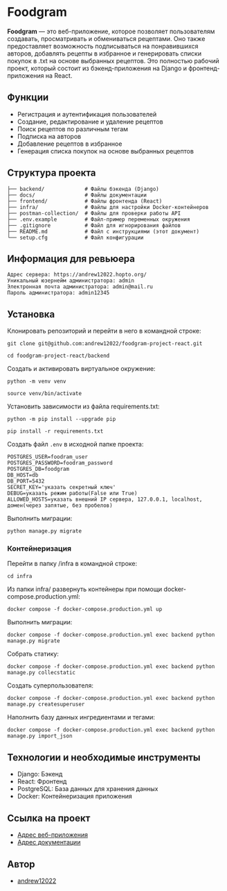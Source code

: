 # Foodgram

**Foodgram** — это веб-приложение, которое позволяет пользователям создавать, просматривать и обмениваться рецептами. Оно также предоставляет возможность подписываться на понравившихся авторов, добавлять рецепты в избранное и генерировать списки покупок в .txt на основе выбранных рецептов. Это полностью рабочий проект, который состоит из бэкенд-приложения на Django и фронтенд-приложения на React.

## Функции

- Регистрация и аутентификация пользователей
- Создание, редактирование и удаление рецептов
- Поиск рецептов по различным тегам
- Подписка на авторов
- Добавление рецептов в избранное
- Генерация списка покупок на основе выбранных рецептов

## Структура проекта

```
├── backend/             # Файлы бэкенда (Django)
├── docs/                # Файлы документации
├── frontend/            # Файлы фронтенда (React)
├── infra/               # Файлы для настройки Docker-контейнеров
├── postman-collection/  # Файлы для проверки работы API
├── .env.example         # Файл-пример переменных окружения
├── .gitignore           # Файл для игнорирования файлов
├── README.md            # Файл с инструкциями (этот документ)
└── setup.cfg            # Файл конфигурации
```

## Информация для ревьюера
```
Адрес сервера: https://andrew12022.hopto.org/
Уникальный юзернейм администратора: admin
Электронная почта администратора: admin@mail.ru
Пароль администратора: admin12345
```

## Установка

Клонировать репозиторий и перейти в него в командной строке:

```
git clone git@github.com:andrew12022/foodgram-project-react.git
```

```
cd foodgram-project-react/backend
```

Cоздать и активировать виртуальное окружение:

```
python -m venv venv
```

```
source venv/bin/activate
```

Установить зависимости из файла requirements.txt:

```
python -m pip install --upgrade pip
```

```
pip install -r requirements.txt
```

Создать файл `.env` в исходной папке проекта:

```.env
POSTGRES_USER=foodram_user
POSTGRES_PASSWORD=foodram_password
POSTGRES_DB=foodgram
DB_HOST=db
DB_PORT=5432
SECRET_KEY='указать секретный ключ'
DEBUG=указать режим работы(False или True)
ALLOWED_HOSTS=указать внешний IP сервера, 127.0.0.1, localhost, домен(через запятые, без пробелов)
```

Выполнить миграции:

```
python manage.py migrate
```

### Контейнеризация

Перейти в папку /infra в командной строке:
```
cd infra
```

Из папки infra/ развернуть контейнеры при помощи docker-compose.production.yml:
```
docker compose -f docker-compose.production.yml up
```

Выполнить миграции:
```
docker compose -f docker-compose.production.yml exec backend python manage.py migrate
```

Собрать статику:
```
docker compose -f docker-compose.production.yml exec backend python manage.py collecstatic
```

Создать суперпользователя:
```
docker compose -f docker-compose.production.yml exec backend python manage.py createsuperuser
```

Наполнить базу данных ингредиентами и тегами:
```
docker compose -f docker-compose.production.yml exec backend python manage.py import_json
```

## Технологии и необходимые инструменты
- Django: Бэкенд
- React: Фронтенд
- PostgreSQL: База данных для хранения данных
- Docker: Контейнеризация приложения

## Ссылка на проект
- [Адрес веб-приложения](https://andrew12022.hopto.org/)
- [Адрес документации](https://andrew12022.hopto.org/api/docs/)

## Автор
- [andrew12022](https://github.com/andrew12022)
